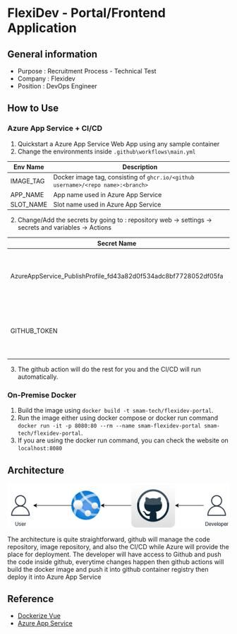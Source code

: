 # FlexiDev - Portal/Frontend Application
## General information
* Purpose : Recruitment Process - Technical Test
* Company : Flexidev
* Position : DevOps Engineer
## How to Use
### Azure App Service + CI/CD
1. Quickstart a Azure App Service Web App using any sample container
2. Change the environments inside `.github\workflows\main.yml`

| Env Name | Description |
| --- | --- |
| IMAGE_TAG | Docker image tag, consisting of `ghcr.io/<github username>/<repo name>:<branch>` |
| APP_NAME | App name used in Azure App Service |
| SLOT_NAME | Slot name used in Azure App Service |

2. Change/Add the secrets by going to : repository web -> settings -> secrets and variables -> Actions

| Secret Name | Description |
| --- | --- |
| AzureAppService_PublishProfile_fd43a82d0f534adc8bf7728052df05fa | Your Azure Publish Profile, you can get it at the App Service Page` |
| GITHUB_TOKEN | This is auto generated, you don't need to specify this one unless necessary. |

3. The github action will do the rest for you and the CI/CD will run automatically.

### On-Premise Docker
1. Build the image using `docker build -t smam-tech/flexidev-portal`.
2. Run the image either using docker compose or docker run command `docker run -it -p 8080:80 --rm --name smam-flexidev-portal smam-tech/flexidev-portal`.
3. If you are using the docker run command, you can check the website on `localhost:8080`
## Architecture

![Architecture Diagram](https://github.com/smam-tech/flexidev-portal/blob/main/readme/img/Diagram.jpg?raw=true)

The architecture is quite straightforward, github will manage the code repository, image repository, and also the CI/CD while Azure will provide the place for deployment. The developer will have access to Github and push the code inside github, everytime changes happen then github actions will build the docker image and push it into github container registry then deploy it into Azure App Service

## Reference
* [Dockerize Vue](https://v2.vuejs.org/v2/cookbook/dockerize-vuejs-app.html?redirect=true)
* [Azure App Service](https://learn.microsoft.com/en-us/azure/app-service/getting-started)